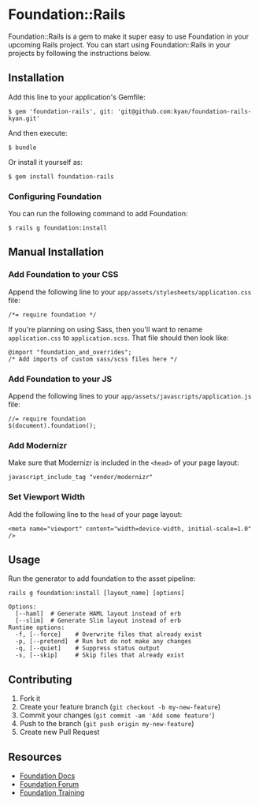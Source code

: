 # Foundation::Rails

Foundation::Rails is a gem to make it super easy to use Foundation in your upcoming Rails project. You can start using Foundation::Rails in your projects by following the instructions below.

## Installation

Add this line to your application's Gemfile:

    $ gem 'foundation-rails', git: 'git@github.com:kyan/foundation-rails-kyan.git'

And then execute:

    $ bundle

Or install it yourself as:

    $ gem install foundation-rails

### Configuring Foundation

You can run the following command to add Foundation:

    $ rails g foundation:install

## Manual Installation

### Add Foundation to your CSS

Append the following line to your `app/assets/stylesheets/application.css` file:

    /*= require foundation */

If you're planning on using Sass, then you'll want to rename `application.css` to `application.scss`. That file should then look like:

    @import "foundation_and_overrides";
    /* Add imports of custom sass/scss files here */

### Add Foundation to your JS

Append the following lines to your `app/assets/javascripts/application.js` file:

    //= require foundation
    $(document).foundation();

### Add Modernizr

Make sure that Modernizr is included in the `<head>` of your page layout:

    javascript_include_tag "vendor/modernizr"

### Set Viewport Width

Add the following line to the `head` of your page layout:

    <meta name="viewport" content="width=device-width, initial-scale=1.0" />

## Usage

Run the generator to add foundation to the asset pipeline:

    rails g foundation:install [layout_name] [options]
    
    Options:
      [--haml]  # Generate HAML layout instead of erb
      [--slim]  # Generate Slim layout instead of erb
    Runtime options:
      -f, [--force]    # Overwrite files that already exist
      -p, [--pretend]  # Run but do not make any changes
      -q, [--quiet]    # Suppress status output
      -s, [--skip]     # Skip files that already exist

## Contributing

1. Fork it
2. Create your feature branch (`git checkout -b my-new-feature`)
3. Commit your changes (`git commit -am 'Add some feature'`)
4. Push to the branch (`git push origin my-new-feature`)
5. Create new Pull Request

## Resources

* [Foundation Docs](http://foundation.zurb.com/docs/)
* [Foundation Forum](http://foundation.zurb.com/forum)
* [Foundation Training](http://foundation.zurb.com/learn/training.html)